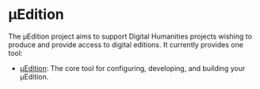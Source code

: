 # μEdition

The μEdition project aims to support Digital Humanities projects wishing to produce and provide access to
digital editions. It currently provides one tool:

* [μEdition](https://github.com/uEdition/uEdition): The core tool for configuring, developing, and building
  your μEdition.
